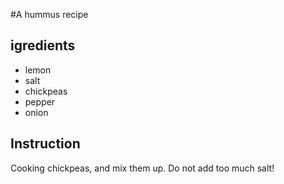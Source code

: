 #A hummus recipe
## igredients
* lemon
* salt
* chickpeas
* pepper
* onion
## Instruction 
Cooking chickpeas, and mix them up. Do not add too much salt!
